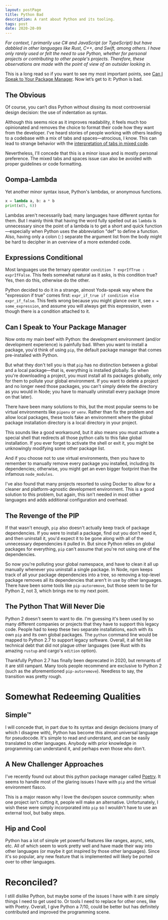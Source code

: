 ```yaml
---
layout: postPage
title: Python Bad
description: A rant about Python and its tooling.
tags: post
date: 2020-20-09
---
```


*For context, I primarily use C# and JavaScript (or TypeScript) but have dabbled in other languages like Rust, C++, and Swift, among others. I have only rarely used or felt the need to use Python, whether for personal projects or contributing to other people's projects. Therefore, these observations are made with the point of view of an outsider looking in.*

This is a long read so if you want to see my most important points, see [Can I Speak to Your Package Manager](#can-i-speak-to-your-package-manager). Now let’s get to it: Python is bad.

## The Obvious

Of course, you can’t diss Python without dissing its most controversial design decision: the use of indentation as syntax.

Although this seems nice as it improves readability, it feels much too opinionated and removes the choice to format their code how they want from the developer. I've heard stories of people working with others leading to a codebase with a mix of tabs and spaces—atrocious, I know. This can lead to strange behavior with the [interpretation of tabs in mixed code](https://stackoverflow.com/questions/2034517/pythons-interpretation-of-tabs-and-spaces-to-indent).

Nevertheless, I'll concede that this is a minor issue and is mostly personal preference. The mixed tabs and spaces issue can also be avoided with proper guidelines or code formatting.

## Oompa-Lambda

Yet another minor syntax issue, Python's lambdas, or anonymous functions.

```python
x = lambda a, b: a * b
print(x(5, 6))
```

Lambdas aren't necessarily bad; many languages have different syntax for them. But I mainly think that having the word fully spelled out as `lambda` is unnecessary since the point of a lambda is to get a short and quick function—especially when Python uses the abbreviation "def" to define a function. Also, having only a colon (`:`) separate the argument list from the body might be hard to decipher in an overview of a more extended code.

## Expressions Conditional

Most languages use the ternary operator `condition ? exprIfTrue : exprIfFalse`. This feels somewhat natural as it asks, is this condition true? Yes, then do this, otherwise do the other.

Python decided to do it in a strange, almost Yoda-speak way where the "expression if true" comes first: `expr_if_true if condition else expr_if_false`. This feels wrong because you might glance over it, see `x = some_expression`, and assume you will always get this expression, even though there is a condition attached to it.

## Can I Speak to Your Package Manager

Now onto my main beef with Python: the development environment (and/or development experience) is painfully bad. When you want to install a package, you'd think of using `pip`, the default package manager that comes pre-installed with Python.

But what they don't tell you is that `pip` has no distinction between a global and a local package—that is, everything is installed globally. So when you're downloading a project, you must install all its packages globally, only for them to pollute your global environment. If you want to delete a project and no longer need those packages, you can't simply delete the directory as you would in Node; you have to manually uninstall every package (more on that later).

There have been many solutions to this, but the most popular seems to be virtual environments like `pipenv` or `venv`. Rather than fix the problem and allow local packages, these tools fake an environment where the global package installation directory is a local directory in your project.

This sounds like a good workaround, but it also means you must activate a special shell that redirects all those python calls to this fake global installation. If you ever forget to activate the shell or exit it, you might be unknowingly modifying some other package list.

And if you choose not to use virtual environments, then you have to remember to manually remove every package you installed, including its dependencies; otherwise, you might get an even bigger footprint than the infamous `node_modules`.

I've also found that many projects resorted to using Docker to allow for a cleaner and platform-agnostic development environment. This is a good solution to this problem, but again, this isn't needed in most other languages and adds additional configuration and overhead.

## The Revenge of the PIP

If that wasn't enough, `pip` also doesn't actually keep track of package dependencies. If you were to install a package, find out you don't need it, and then uninstall it, you'd expect it to be gone along with all of the unnecessary dependencies it pulled in. But since Python relies on global packages for everything, `pip` can't assume that you're not using one of the dependencies.

So now you're polluting your global namespace, and have to clean it all up manually whenever you uninstall a single package. In Node, npm keeps track of all your package dependencies into a tree, so removing a top-level package removes all its dependencies that aren't in use by other languages. There have been some tools like `pip-autoremove`, but those seem to be for Python 2, not 3, which brings me to my next point.

## The Python That Will Never Die

Python 2 doesn't seem to want to die. I'm guessing it's been used by so many different companies or projects that they have to support this legacy code. People had to keep these two separate installations, each with its own `pip` and its own global packages. The `python` command line would be mapped to Python 2.7 to support legacy software. Overall, it all felt like technical debt that did not plague other languages (see Rust with its amazing `rustup` and cargo's `edition` option).

Thankfully Python 2.7 has finally been deprecated in 2020, but remnants of it are still rampant. Many tools people recommend are exclusive to Python 2 (such as the aforementioned `pip-autoremove`). Needless to say, the transition was pretty rough.

# Somewhat Redeeming Qualities

## Simple™

I will concede that, in part due to its syntax and design decisions (many of which I disagree with), Python has become this almost universal language for pseudocode. It's simple to read and understand, and can be easily translated to other languages. Anybody with prior knowledge in programming can understand it, and perhaps even those who don't.

## A New Challenger Approaches

I've recently found out about this python package manager called [Poetry](https://python-poetry.org/). It seems to handle most of the glaring issues I have with `pip` and the virtual environment fiasco.

This is a major reason why I love the dev/open source community: when one project isn't cutting it, people will make an alternative. Unfortunately, I wish these were simply incorporated into `pip` so I wouldn't have to use an external tool, but baby steps.

## Hip and Cool

Python has a lot of simple yet powerful features like ranges, async, sets, etc. All of which seem to work pretty well and have made their way into other languages (or maybe it got inspired by those other languages). Since it's so popular, any new feature that is implemented will likely be ported over to other languages.

# Reconciled?

I still dislike Python, but maybe some of the issues I have with it are simply things I need to get used to. Or tools I need to replace for other ones, like with Poetry. Overall, I give Python a 7/10, could be better but has definitely contributed and improved the programming scene.
